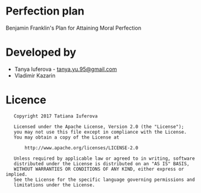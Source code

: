 # Perfection plan

Benjamin Franklin's Plan for Attaining Moral Perfection

# Developed by

- Tanya Iuferova - tanya.yu.95@gmail.com
- Vladimir Kazarin

# Licence
```
   Copyright 2017 Tatiana Iuferova

   Licensed under the Apache License, Version 2.0 (the "License");
   you may not use this file except in compliance with the License.
   You may obtain a copy of the License at

       http://www.apache.org/licenses/LICENSE-2.0

   Unless required by applicable law or agreed to in writing, software
   distributed under the License is distributed on an "AS IS" BASIS,
   WITHOUT WARRANTIES OR CONDITIONS OF ANY KIND, either express or implied.
   See the License for the specific language governing permissions and
   limitations under the License.
```